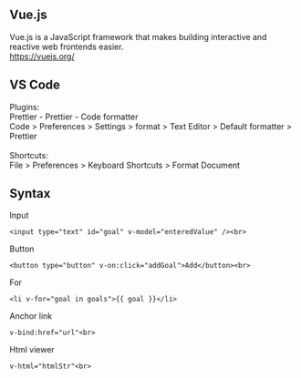 ## Vue.js
Vue.js is a JavaScript framework that makes building interactive and reactive web frontends easier.<br>
https://vuejs.org/<br>

## VS Code
Plugins:<br>
Prettier - Prettier - Code formatter<br>
Code > Preferences > Settings > format > Text Editor > Default formatter > Prettier<br>
<br>
Shortcuts:<br>
File > Preferences > Keyboard Shortcuts > Format Document<br>

## Syntax
Input<br>
```
<input type="text" id="goal" v-model="enteredValue" /><br>
```
Button<br>
```
<button type="button" v-on:click="addGoal">Add</button><br>
```
For<br>
```
<li v-for="goal in goals">{{ goal }}</li>
```
Anchor link<br>
```
v-bind:href="url"<br>
```
Html viewer<br>
```
v-html="htmlStr"<br>
```
